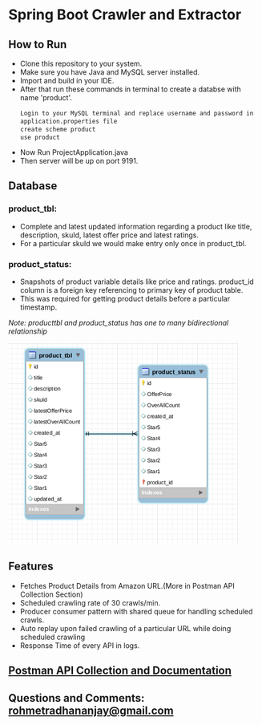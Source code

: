 # Spring Boot Crawler and Extractor

## How to Run
- Clone this repository to your system.
- Make sure you have Java and MySQL server installed.
- Import  and build in your IDE.
- After that run these commands in terminal to create a databse with name 'product'.
    ```
    Login to your MySQL terminal and replace username and password in application.properties file
    create scheme product
    use product
    ```
- Now Run ProjectApplication.java 
- Then server will be up on port 9191.
## Database
### product_tbl:
- Complete and latest updated information regarding a product like title, description, skuId, latest offer price and latest ratings.
- For a particular skuId we would make entry only once in product_tbl. 
### product_status: 
- Snapshots of product variable details like price and ratings. product_id column is a foreign key referencing to primary key of product table.
-  This was required for getting product details before a particular timestamp.

_Note: producttbl and product_status has one to many bidirectional relationship_

![GitHub Logo](https://github.com/Real-dev-byte/Crawler-Extractor/blob/8da5efdb0f96e92a0b887dd9d5a2d263b656b009/DatabaseScheme.png
)
## Features
- Fetches Product Details from Amazon URL.(More in Postman API Collection Section)
- Scheduled crawling rate of 30 crawls/min.
- Producer consumer pattern with shared queue for handling scheduled crawls.
- Auto replay upon failed crawling of a particular URL while doing scheduled crawling 
- Response Time of every API in logs.
## [Postman API Collection and Documentation]

   [Postman API Collection and Documentation]: <https://documenter.getpostman.com/view/14468833/TzRRE96p>
## Questions and Comments: rohmetradhananjay@gmail.com   
